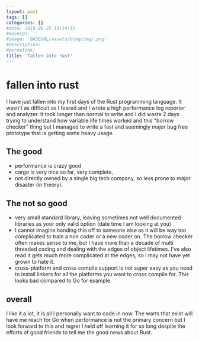 ```yaml
---
layout: post
tags: []
categories: []
#date: 2019-06-25 13:14:15
#excerpt: ''
#image: 'BASEURL/assets/blog/img/.png'
#description:
#permalink:
title: 'fallen into rust'
---
```


# fallen into rust

I have just fallen into my first days of the Rust programming language. It wasn't as difficult as I feared and I wrote a high performance log reporter and analyzer. It took longer than normal to write and I did waste 2 days trying to understand how variable life times worked and this "borrow checker" thing but I managed to write a fast and seemingly major bug free prototype that is getting some heavy usage.

  
## The good 

- performance is crazy good
- cargo is very nice so far, very complete, 
- not directly owned by a single big tech company, so less prone to major disaster (in theory).

## The not so good

- very small standard library, leaving sometimes not well documented libraries as your only valid option (date time I am looking at you)
- I cannot imagine handing this off to someone else as it will be way too complicated to train a non coder or a new coder on. The borrow checker often makes sense to me, but I have more than a decade of multi threaded coding and dealing with the edges of object lifetimes. I've also read it gets much more complicated at the edges, so I may not have yet grown to hate it.
- cross-platform and cross compile support is not super easy as you need to install linkers for all the platforms you want to cross compile for. This looks bad compared to Go for example.

## overall

I like it a lot, it is all I personally want to code in now. The warts that exist will have me reach for Go when performance is not the primary concern but I look forward to this and regret I held off learning it for so long despite the efforts of good friends to tell me the good news about Rust.
